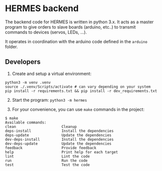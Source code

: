 # HERMES backend

The backend code for HERMES is written in python 3.x. It acts as a master program to give orders to slave boards
(arduino, etc..) to transmit commands to devices (servos, LEDs, ...).

It operates in coordination with the arduino code defined in the `arduino` folder.

## Developers

1. Create and setup a virtual environment:

```
python3 -m venv .venv
source ./.venv/Scripts/activate # can vary depending on your system
pip install -r requirements.txt && pip install -r dev_requirements.txt
```

2. Start the program: `python3 -m hermes`

3. For your convenience, you can use `make` commands in the project:

```
$ make
Available commands:
clean                     Cleanup
deps-install              Install the dependencies
deps-update               Update the dependencies
dev-deps-install          Install the dependencies
dev-deps-update           Update the dependencies
feedback                  Provide feedback
help                      Print help for each target
lint                      Lint the code
run                       Run the code
test                      Test the code
```
